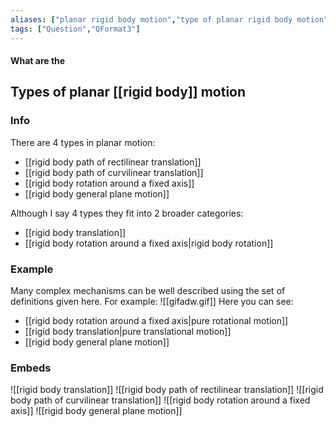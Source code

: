 ```yaml
---
aliases: ["planar rigid body motion","type of planar rigid body motion"]
tags: ["Question","QFormat3"]
---
```


#### What are the
## Types of planar [[rigid body]] motion
### Info
There are 4 types in planar motion:
- [[rigid body path of rectilinear translation]]
- [[rigid body path of curvilinear translation]]
- [[rigid body rotation around a fixed axis]]
- [[rigid body general plane motion]]

Although I say 4 types they fit into 2 broader categories:
- [[rigid body translation]]
- [[rigid body rotation around a fixed axis|rigid body rotation]]

### Example
Many complex mechanisms can be well described using the set of definitions given here. For example:
![[gifadw.gif]]
Here you can see:
- [[rigid body rotation around a fixed axis|pure rotational motion]]
- [[rigid body translation|pure translational motion]]
- [[rigid body general plane motion]]

### Embeds
![[rigid body translation]]
![[rigid body path of rectilinear translation]]
![[rigid body path of curvilinear translation]]
![[rigid body rotation around a fixed axis]]
![[rigid body general plane motion]]